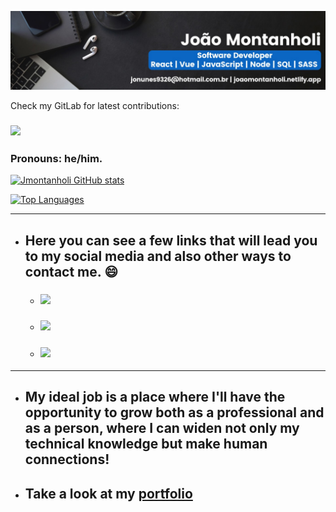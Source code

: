 ![this is my logo](https://github.com/jmontanholi/jmontanholi/blob/main/backgroundimage.jfif)

Check my GitLab for latest contributions:
### [<img src="https://img.shields.io/badge/GitLab-330F63?style=for-the-badge&logo=gitlab&logoColor=white"/>](https://gitlab.com/joao-vitor.nunes)


### Pronouns: he/him.
[![Jmontanholi GitHub stats](https://github-readme-stats.vercel.app/api?username=jmontanholi&show_icons=true&theme=radical)](https://github.com/jmontanholi/github-readme-stats)

[![Top Languages](https://github-readme-stats.vercel.app/api/top-langs/?username=jmontanholi&layout=compact&theme=radical)](https://github.com/jmontanholi/github-readme-stats)

---
* ## Here you can see a few links that will lead you to my social media and also other ways to contact me. :smile:
  * ### [<img src="https://img.shields.io/badge/LinkedIn-0077B5?style=for-the-badge&logo=linkedin&logoColor=white"/>](https://www.linkedin.com/in/joaovitormontanholi/)
  * ### [<img src="https://img.shields.io/badge/Gmail-D14836?style=for-the-badge&logo=gmail&logoColor=white"/>](jonunes9326@hotmail.com.br)
  * ### [<img src="https://img.shields.io/badge/GitLab-330F63?style=for-the-badge&logo=gitlab&logoColor=white"/>](https://gitlab.com/joao-vitor.nunes)


---
 * ## My ideal job is a place where I'll have the opportunity to grow both as a professional and as a person, where I can widen not only my technical knowledge but make human connections!
* ## Take a look at my [portfolio](https://jmontanholi.github.io/my_portfolio/)
  

